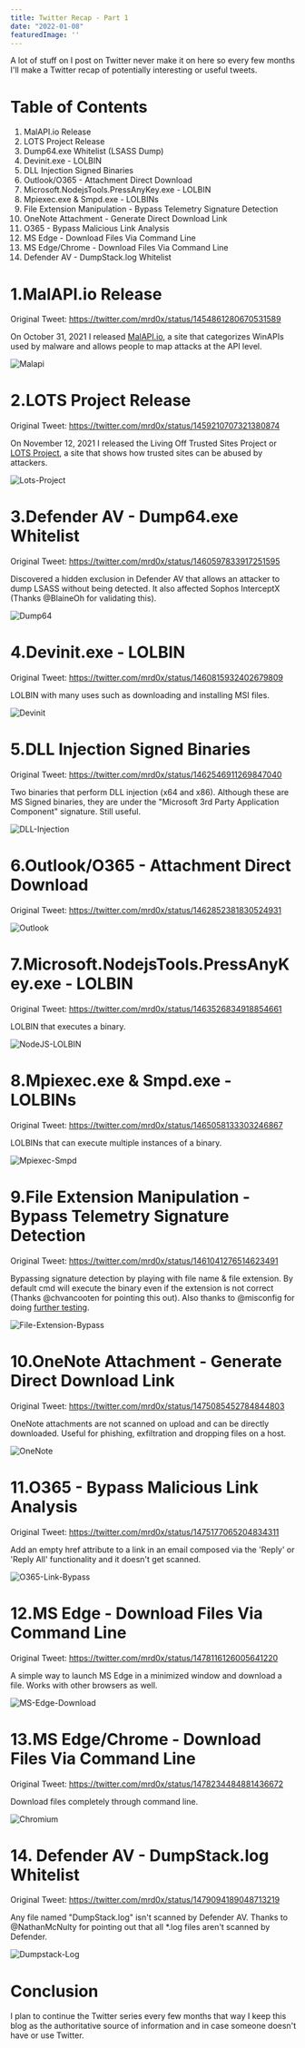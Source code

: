 ```yaml
---
title: Twitter Recap - Part 1
date: "2022-01-08"
featuredImage: ''
---
```


A lot of stuff on I post on Twitter never make it on here so every few months I'll make a Twitter recap of potentially interesting or useful tweets<!-- end -->.

# Table of Contents

1. MalAPI.io Release
2. LOTS Project Release
3. Dump64.exe Whitelist (LSASS Dump)
4. Devinit.exe - LOLBIN
5. DLL Injection Signed Binaries
6. Outlook/O365 - Attachment Direct Download
7. Microsoft.NodejsTools.PressAnyKey.exe - LOLBIN
8. Mpiexec.exe & Smpd.exe - LOLBINs
9. File Extension Manipulation - Bypass Telemetry Signature Detection
10. OneNote Attachment - Generate Direct Download Link
11. O365 - Bypass Malicious Link Analysis
12. MS Edge - Download Files Via Command Line
13. MS Edge/Chrome - Download Files Via Command Line
14. Defender AV - DumpStack.log Whitelist

# 1.MalAPI.io Release

Original Tweet: <a href="https://twitter.com/mrd0x/status/1454861280670531589">https://twitter.com/mrd0x/status/1454861280670531589</a> 

On October 31, 2021 I released <a href="https://malapi.io">MalAPI.io</a>, a site that categorizes WinAPIs used by malware and allows people to map attacks at the API level.

![Malapi](./malapi.png)

# 2.LOTS Project Release

Original Tweet: <a href="https://twitter.com/mrd0x/status/1459210707321380874">https://twitter.com/mrd0x/status/1459210707321380874</a>

On November 12, 2021 I released the Living Off Trusted Sites Project or <a href="https://lots-project.com">LOTS Project</a>, a site that shows how trusted sites can be abused by attackers.

![Lots-Project](./lots-project.png)

# 3.Defender AV - Dump64.exe Whitelist

Original Tweet: <a href="https://twitter.com/mrd0x/status/1460597833917251595">https://twitter.com/mrd0x/status/1460597833917251595</a>

Discovered a hidden exclusion in Defender AV that allows an attacker to dump LSASS without being detected. It also affected Sophos InterceptX (Thanks @BlaineOh for validating this).

![Dump64](./dump64.png)

# 4.Devinit.exe - LOLBIN

Original Tweet: <a href="https://twitter.com/mrd0x/status/1460815932402679809">https://twitter.com/mrd0x/status/1460815932402679809</a>

LOLBIN with many uses such as downloading and installing MSI files.

![Devinit](./devinit.png)

# 5.DLL Injection Signed Binaries

Original Tweet: <a href="https://twitter.com/mrd0x/status/1462546911269847040">https://twitter.com/mrd0x/status/1462546911269847040</a>

Two binaries that perform DLL injection (x64 and x86). Although these are MS Signed binaries, they are under the "Microsoft 3rd Party Application Component" signature. Still useful.

![DLL-Injection](./dll-inject-binaries.png)

# 6.Outlook/O365 - Attachment Direct Download

Original Tweet: <a href="https://twitter.com/mrd0x/status/1462852381830524931">https://twitter.com/mrd0x/status/1462852381830524931</a>

![Outlook](./outlook-attachment-download.png)

# 7.Microsoft.NodejsTools.PressAnyKey.exe - LOLBIN

Original Tweet: <a href="https://twitter.com/mrd0x/status/1463526834918854661">https://twitter.com/mrd0x/status/1463526834918854661</a>

LOLBIN that executes a binary.

![NodeJS-LOLBIN](./nodejs-lolbin.png)

# 8.Mpiexec.exe & Smpd.exe - LOLBINs

Original Tweet: <a href="https://twitter.com/mrd0x/status/1465058133303246867">https://twitter.com/mrd0x/status/1465058133303246867</a>

LOLBINs that can execute multiple instances of a binary.

![Mpiexec-Smpd](./mpiexec-smpd.png)

# 9.File Extension Manipulation - Bypass Telemetry Signature Detection

Original Tweet: <a href="https://twitter.com/mrd0x/status/1461041276514623491">https://twitter.com/mrd0x/status/1461041276514623491</a>

Bypassing signature detection by playing with file name & file extension. By default cmd will execute the binary even if the extension is not correct (Thanks @chvancooten for pointing this out). Also thanks to @misconfig for doing <a href ="https://twitter.com/misconfig/status/1474324709940637696">further testing</a>.

![File-Extension-Bypass](./file-extension-bypass.png)


# 10.OneNote Attachment - Generate Direct Download Link

Original Tweet: <a href="https://twitter.com/mrd0x/status/1475085452784844803">https://twitter.com/mrd0x/status/1475085452784844803</a>

OneNote attachments are not scanned on upload and can be directly downloaded. Useful for phishing, exfiltration and dropping files on a host.

![OneNote](./onenote.png)


# 11.O365 - Bypass Malicious Link Analysis

Original Tweet: <a href="https://twitter.com/mrd0x/status/1475177065204834311">https://twitter.com/mrd0x/status/1475177065204834311</a>

Add an empty href attribute to a link in an email composed via the 'Reply' or 'Reply All' functionality and it doesn't get scanned.

![O365-Link-Bypass](./o365-link-bypass.png)

# 12.MS Edge - Download Files Via Command Line

Original Tweet: <a href="https://twitter.com/mrd0x/status/1478116126005641220">https://twitter.com/mrd0x/status/1478116126005641220</a>

A simple way to launch MS Edge in a minimized window and download a file. Works with other browsers as well.

![MS-Edge-Download](./edge-dl-1.png)

# 13.MS Edge/Chrome - Download Files Via Command Line

Original Tweet: <a href="https://twitter.com/mrd0x/status/1478234484881436672">https://twitter.com/mrd0x/status/1478234484881436672</a>

Download files completely through command line.

![Chromium](./chromium-dl.png)

# 14. Defender AV - DumpStack.log Whitelist

Original Tweet: <a href="https://twitter.com/mrd0x/status/1479094189048713219">https://twitter.com/mrd0x/status/1479094189048713219</a>

Any file named "DumpStack.log" isn't scanned by Defender AV. Thanks to @NathanMcNulty for pointing out that all *.log files aren't scanned by Defender.

![Dumpstack-Log](./dumpstack-log.png)

# Conclusion

I plan to continue the Twitter series every few months that way I keep this blog as the authoritative source of information and in case someone doesn't have or use Twitter.